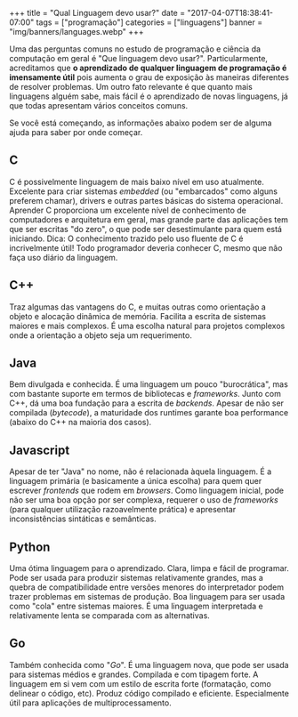 +++
title = "Qual Linguagem devo usar?"
date = "2017-04-07T18:38:41-07:00"
tags = ["programação"]
categories = ["linguagens"]
banner = "img/banners/languages.webp"
+++

Uma das perguntas comuns no estudo de programação e ciência da computação em
geral é "Que linguagem devo usar?". Particularmente, acreditamos que **o
aprendizado de qualquer linguagem de programação é imensamente útil** pois
aumenta o grau de exposição às maneiras diferentes de resolver problemas. Um
outro fato relevante é que quanto mais linguagens alguém sabe, mais fácil é o
aprendizado de novas linguagens, já que todas apresentam vários conceitos
comuns.

Se você está começando, as informações abaixo podem ser de alguma ajuda para saber
por onde começar.

## C

C é possivelmente linguagem de mais baixo nível em uso atualmente. Excelente
para criar sistemas _embedded_ (ou "embarcados" como alguns preferem chamar),
drivers e outras partes básicas do sistema operacional. Aprender C proporciona
um excelente nível de conhecimento de computadores e arquitetura em geral, mas
grande parte das aplicações tem que ser escritas "do zero", o que pode ser
desestimulante para quem está iniciando.  Dica: O conhecimento trazido pelo uso
fluente de C é incrivelmente útil! Todo programador deveria conhecer C, mesmo
que não faça uso diário da linguagem.

## C++

Traz algumas das vantagens do C, e muitas outras como orientação a objeto e
alocação dinâmica de memória.  Facilita a escrita de sistemas maiores e mais
complexos. É uma escolha natural para projetos complexos onde a orientação a
objeto seja um requerimento.

## Java

Bem divulgada e conhecida. É uma linguagem um pouco "burocrática", mas com
bastante suporte em termos de bibliotecas e _frameworks_. Junto com C++, dá uma
boa fundação para a escrita de _backends_. Apesar de não ser compilada
(_bytecode_), a maturidade dos runtimes garante boa performance (abaixo do C++ na
maioria dos casos).

## Javascript

Apesar de ter "Java" no nome, não é relacionada àquela linguagem. É a linguagem
primária (e basicamente a única escolha) para quem quer escrever _frontends_ que
rodem em _browsers_. Como linguagem inicial, pode não ser uma boa opção por ser
complexa, requerer o uso de _frameworks_ (para qualquer utilização razoavelmente
prática) e apresentar inconsistências sintáticas e semânticas.

## Python

Uma ótima linguagem para o aprendizado. Clara, limpa e fácil de programar. Pode
ser usada para produzir sistemas relativamente grandes, mas a quebra de
compatibilidade entre versões menores do interpretador podem trazer problemas
em sistemas de produção. Boa linguagem para ser usada como "cola" entre
sistemas maiores. É uma linguagem interpretada e relativamente lenta se
comparada com as alternativas.

## Go

Também conhecida como "_Go_". É uma linguagem nova, que pode ser usada para sistemas médios
e grandes. Compilada e com tipagem forte. A linguagem em si vem com um estilo de
escrita forte (formatação, como delinear o código, etc). Produz código compilado e
eficiente. Especialmente útil para aplicações de multiprocessamento.

